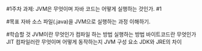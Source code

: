 #1주차 과제: JVM은 무엇이며 자바 코드는 어떻게 실행하는 것인가. #1

#목표
자바 소스 파일(.java)을 JVM으로 실행하는 과정 이해하기.

#학습할 것
JVM이란 무엇인가
컴파일 하는 방법
실행하는 방법
바이트코드란 무엇인가
JIT 컴파일러란 무엇이며 어떻게 동작하는지
JVM 구성 요소
JDK와 JRE의 차이
